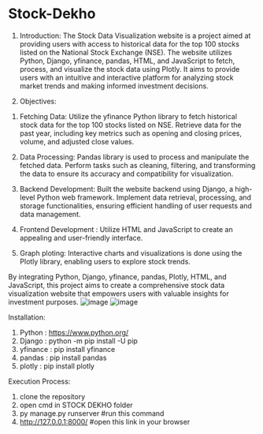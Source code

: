 # Stock-Dekho
1. Introduction:
The Stock Data Visualization website is a project aimed at providing users with access to
historical data for the top 100 stocks listed on the National Stock Exchange (NSE). The website utilizes Python, Django, yfinance, pandas, HTML, and JavaScript to fetch, process, and visualize the stock data using Plotly. It aims to provide users with an intuitive and interactive platform for analyzing stock market trends and making informed investment decisions.

2. Objectives:
1)	Fetching Data:
Utilize the yfinance Python library to fetch historical stock data for the top 100 stocks listed on NSE. Retrieve data for the past year, including key metrics such as opening and closing prices, volume, and adjusted close values.

2)	Data Processing: 
Pandas library is used to process and manipulate the fetched data. Perform tasks such as cleaning, filtering, and transforming the data to ensure its accuracy and compatibility for visualization.

3)	Backend Development: 
Built the website backend using Django, a high-level Python web framework. Implement data retrieval, processing, and storage functionalities, ensuring efficient handling of user requests and data management.

4)	Frontend Development :
Utilize HTML and JavaScript to create an appealing and user-friendly interface. 

5)	Graph ploting:
Interactive charts and visualizations is done using the Plotly library, enabling users to explore stock trends.

By integrating Python, Django, yfinance, pandas, Plotly, HTML, and JavaScript, this project aims to create a comprehensive stock data visualization website that empowers users with valuable insights for investment purposes.
![image](https://github.com/htrovert/Stock-Dekho/assets/65252003/89e84ba1-d92a-48e5-a80d-bb8bdaefedca)
![image](https://github.com/htrovert/Stock-Dekho/assets/65252003/5e53a2a7-a46f-4573-9c69-3f6cc48261fc)

Installation:

1) Python : https://www.python.org/ 
2) Django : python -m pip install -U pip 
3) yfinance : pip install yfinance
4) pandas : pip install pandas
5) plotly : pip install plotly

Execution Process:

1) clone the repository
2) open cmd in STOCK DEKHO folder
3) py manage.py runserver  #run this command
4) http://127.0.0.1:8000/ #open this link in your browser
